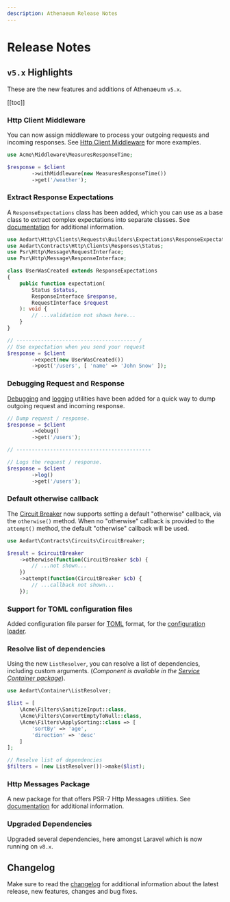 ```yaml
---
description: Athenaeum Release Notes
---
```


# Release Notes

## `v5.x` Highlights

These are the new features and additions of Athenaeum `v5.x`.

[[toc]]

### Http Client Middleware

You can now assign middleware to process your outgoing requests and incoming responses. 
See [Http Client Middleware](./http/clients/methods/middleware) for more examples.

```php
use Acme\Middleware\MeasuresResponseTime;

$response = $client
        ->withMiddleware(new MeasuresResponseTime())
        ->get('/weather');
```

### Extract Response Expectations

A `ResponseExpectations` class has been added, which you can use as a base class to extract complex expectations into separate classes.
See [documentation](./http/clients/methods/expectations) for additional information.

```php
use Aedart\Http\Clients\Requests\Builders\Expectations\ResponseExpectation;
use Aedart\Contracts\Http\Clients\Responses\Status;
use Psr\Http\Message\RequestInterface;
use Psr\Http\Message\ResponseInterface;

class UserWasCreated extends ResponseExpectations
{
    public function expectation(
        Status $status,
        ResponseInterface $response,
        RequestInterface $request
    ): void {
        // ...validation not shown here...
    }
}

// --------------------------------------- /
// Use expectation when you send your request
$response = $client
        ->expect(new UserWasCreated())
        ->post('/users', [ 'name' => 'John Snow' ]);
```

### Debugging Request and Response

[Debugging](./http/clients/methods/debugging) and [logging](./http/clients/methods/logging) utilities have been added for a quick way to dump outgoing request and incoming response.

```php
// Dump request / response.
$response = $client
        ->debug()
        ->get('/users');

// --------------------------------------------

// Logs the request / response.
$response = $client
        ->log()
        ->get('/users');
```

### Default otherwise callback

The [Circuit Breaker](./circuits) now supports setting a default "otherwise" callback, via the `otherwise()` method.
When no "otherwise" callback is provided to the `attempt()` method, the default "otherwise" callback will be used.

```php
use Aedart\Contracts\Circuits\CircuitBreaker;

$result = $circuitBreaker
    ->otherwise(function(CircuitBreaker $cb) {
        // ...not shown...
    })
    ->attempt(function(CircuitBreaker $cb) {
        // ...callback not shown...
    });
```

### Support for TOML configuration files

Added configuration file parser for [TOML](https://en.wikipedia.org/wiki/TOML) format, for the [configuration loader](./config).

### Resolve list of dependencies

Using the new `ListResolver`, you can resolve a list of dependencies, including custom arguments.
(_Component is available in the [Service Container package](./container/list-resolver.md)_).

```php
use Aedart\Container\ListResolver;

$list = [
    \Acme\Filters\SanitizeInput::class,
    \Acme\Filters\ConvertEmptyToNull::class,
    \Acme\Filters\ApplySorting::class => [
        'sortBy' => 'age',
        'direction' => 'desc'
    ]
];

// Resolve list of dependencies
$filters = (new ListResolver())->make($list);
```

### Http Messages Package

A new package for that offers PSR-7 Http Messages utilities.
See [documentation](./http/messages) for additional information.

### Upgraded Dependencies

Upgraded several dependencies, here amongst Laravel which is now running on `v8.x`.

## Changelog

Make sure to read the [changelog](https://github.com/aedart/athenaeum/blob/master/CHANGELOG.md) for additional information about the latest release, new features, changes and bug fixes. 
